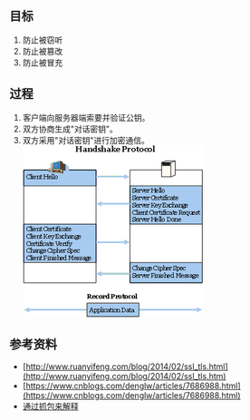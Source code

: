 ## 目标
1. 防止被窃听
2. 防止被篡改
3. 防止被冒充

## 过程
1. 客户端向服务器端索要并验证公钥。
2. 双方协商生成"对话密钥"。
3. 双方采用"对话密钥"进行加密通信。
![](res/0.png)
## 

## 参考资料 
* [http://www.ruanyifeng.com/blog/2014/02/ssl_tls.html](http://www.ruanyifeng.com/blog/2014/02/ssl_tls.htm)
* [https://www.cnblogs.com/denglw/articles/7686988.html](https://www.cnblogs.com/denglw/articles/7686988.html)
* [通过抓包来解释](http://www.cnblogs.com/piyeyong/archive/2010/07/02/1770208.html)
